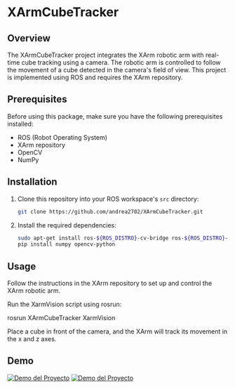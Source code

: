 # XArmCubeTracker

## Overview
The XArmCubeTracker project integrates the XArm robotic arm with real-time cube tracking using a camera. The robotic arm is controlled to follow the movement of a cube detected in the camera's field of view. This project is implemented using ROS and requires the XArm repository. 

## Prerequisites
Before using this package, make sure you have the following prerequisites installed:
- ROS (Robot Operating System)
- XArm repository
- OpenCV
- NumPy

## Installation
1. Clone this repository into your ROS workspace's `src` directory:
   ```bash
   git clone https://github.com/andrea2702/XArmCubeTracker.git
   
2. Install the required dependencies:
    ```bash
   sudo apt-get install ros-${ROS_DISTRO}-cv-bridge ros-${ROS_DISTRO}-image-transport
    pip install numpy opencv-python
    
## Usage

Follow the instructions in the XArm repository to set up and control the XArm robotic arm.

Run the XarmVision script using rosrun:
    
   rosrun XArmCubeTracker XarmVision
    
Place a cube in front of the camera, and the XArm will track its movement in the x and z axes.

## Demo
[![Demo del Proyecto](http://img.youtube.com/vi/LTLvf79X1W8/0.jpg)](https://www.youtube.com/shorts/LTLvf79X1W8)
[![Demo del Proyecto](http://img.youtube.com/vi/Ks-cSf7Eeq8/0.jpg)](https://www.youtube.com/watch?v=Ks-cSf7Eeq8)
